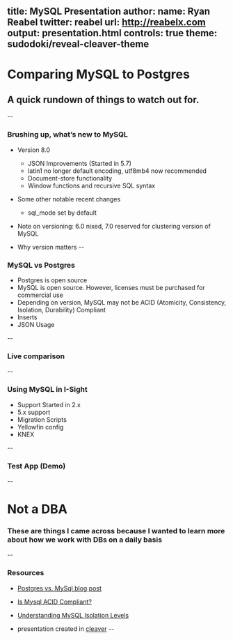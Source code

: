 title: MySQL Presentation
author:
    name: Ryan Reabel
    twitter: reabel
    url: http://reabelx.com
output: presentation.html
controls: true
theme: sudodoki/reveal-cleaver-theme
--

# Comparing MySQL to Postgres
## A quick rundown of things to watch out for.

<!-- test comment-->

--

### Brushing up, what’s new to MySQL

* Version 8.0
    * JSON Improvements (Started in 5.7)
    * latin1 no longer default encoding, utf8mb4 now recommended
    * Document-store functionality
    * Window functions and recursive SQL syntax
* Some other notable recent changes
    * sql_mode set by default
* Note on versioning: 6.0 nixed, 7.0 reserved for clustering version of MySQL

* Why version matters
--

### MySQL vs Postgres

* Postgres is open source
* MySQL is open source. However, licenses must be purchased for commercial use
* Depending on version, MySQL may not be ACID (Atomicity, Consistency, Isolation, Durability) Compliant
* Inserts
* JSON Usage

--

### Live comparison

--

###  Using MySQL in I-Sight

* Support Started in 2.x
* 5.x support
* Migration Scripts
* Yellowfin config
* KNEX

--

### Test App (Demo)

--
# Not a DBA
### These are things I came across because I wanted to learn more about how we work with DBs on a daily basis
--
### Resources

* [Postgres vs. MySql blog post](https://people.apache.org/~jim/NewArchitect/webtech/2001/09/jepson/index.html)
* [Is Mysql ACID Compliant?](https://dba.stackexchange.com/questions/177569/is-mysql-acid-compliant)
* [Understanding MySQL Isolation Levels](https://blog.pythian.com/understanding-mysql-isolation-levels-repeatable-read/)

* presentation created in [cleaver](https://www.npmjs.com/package/cleaver)
--
